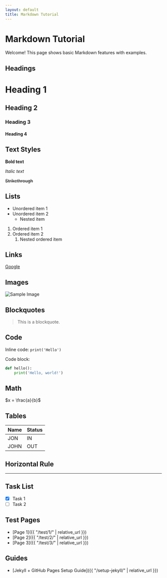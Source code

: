 ```yaml
---
layout: default
title: Markdown Tutorial
---
```


# Markdown Tutorial

Welcome! This page shows basic Markdown features with examples.

## Headings

# Heading 1

## Heading 2

### Heading 3

#### Heading 4

## Text Styles

**Bold text**

_Italic text_

~~Strikethrough~~

## Lists

- Unordered item 1
- Unordered item 2
  - Nested item

1. Ordered item 1
2. Ordered item 2
   1. Nested ordered item

## Links

[Google](https://www.google.com)

## Images

![Sample Image](https://static.wixstatic.com/media/27f4c4_8cb03475d7aa46ad980284ee333d5736~mv2.jpg/v1/fill/w_640,h_784,al_c,q_85,usm_0.66_1.00_0.01,enc_avif,quality_auto/27f4c4_8cb03475d7aa46ad980284ee333d5736~mv2.jpg)

## Blockquotes

> This is a blockquote.

## Code

Inline code: `print('Hello')`

Code block:

```python
def hello():
    print('Hello, world!')
```

## Math

$x = \frac{a}{b}$

## Tables

| Name | Status |
| ---- | ------ |
| JON  | IN     |
| JOHN | OUT    |

## Horizontal Rule

---

## Task List

- [x] Task 1
- [ ] Task 2

## Test Pages

- [Page 1]({{ "/test/1/" | relative_url }})
- [Page 2]({{ "/test/2/" | relative_url }})
- [Page 3]({{ "/test/3/" | relative_url }})

## Guides

- [Jekyll + GitHub Pages Setup Guide]({{ "/setup-jekyll/" | relative_url }})
